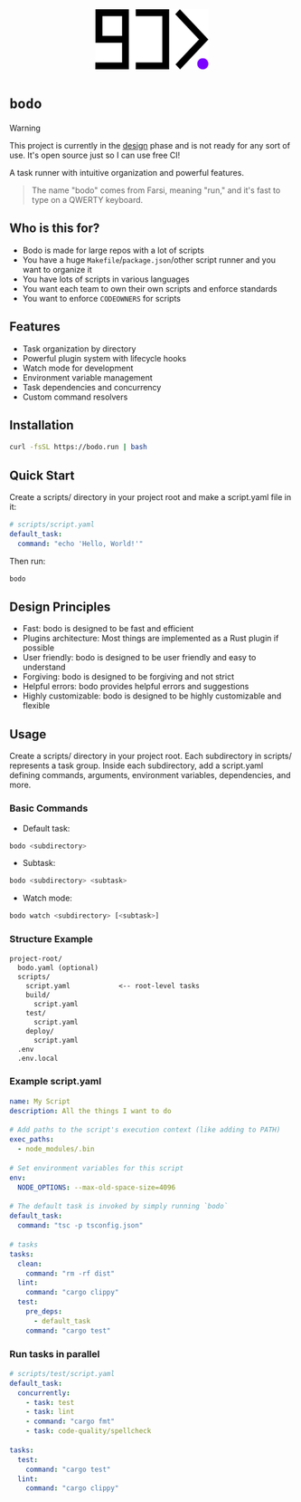 <div align="center">
  <picture>
    <source media="(prefers-color-scheme: dark)" srcset="./docs/logo/logo-black-bg.svg">
    <source media="(prefers-color-scheme: light)" srcset="./docs/logo/logo-white-bg.svg">
    <img alt="bodo logo" src="./docs/logo/logo-white-bg.svg" width="200">
  </picture>
</div>

# `bodo`

> [!WARNING]
> This project is currently in the [design](./design.md) phase and is not ready for any sort of use. It's open source just so I can use free CI!

A task runner with intuitive organization and powerful features.

> The name "bodo" comes from Farsi, meaning "run," and it's fast to type on a QWERTY keyboard.

## Who is this for?

- Bodo is made for large repos with a lot of scripts
- You have a huge `Makefile`/`package.json`/other script runner and you want to organize it
- You have lots of scripts in various languages
- You want each team to own their own scripts and enforce standards
- You want to enforce `CODEOWNERS` for scripts

## Features

- Task organization by directory
- Powerful plugin system with lifecycle hooks
- Watch mode for development
- Environment variable management
- Task dependencies and concurrency
- Custom command resolvers

## Installation

```bash
curl -fsSL https://bodo.run | bash
```

## Quick Start

Create a scripts/ directory in your project root and make a script.yaml file in it:

```yaml
# scripts/script.yaml
default_task:
  command: "echo 'Hello, World!'"
```

Then run:

```bash
bodo
```

## Design Principles

- Fast: bodo is designed to be fast and efficient
- Plugins architecture: Most things are implemented as a Rust plugin if possible
- User friendly: bodo is designed to be user friendly and easy to understand
- Forgiving: bodo is designed to be forgiving and not strict
- Helpful errors: bodo provides helpful errors and suggestions
- Highly customizable: bodo is designed to be highly customizable and flexible

## Usage

Create a scripts/ directory in your project root. Each subdirectory in scripts/ represents a task group. Inside each subdirectory, add a script.yaml defining commands, arguments, environment variables, dependencies, and more.

### Basic Commands

- Default task:

```bash
bodo <subdirectory>
```

- Subtask:

```bash
bodo <subdirectory> <subtask>
```

- Watch mode:

```bash
bodo watch <subdirectory> [<subtask>]
```

### Structure Example

```
project-root/
  bodo.yaml (optional)
  scripts/
    script.yaml            <-- root-level tasks
    build/
      script.yaml
    test/
      script.yaml
    deploy/
      script.yaml
  .env
  .env.local
```

### Example script.yaml

```yaml
name: My Script
description: All the things I want to do

# Add paths to the script's execution context (like adding to PATH)
exec_paths:
  - node_modules/.bin

# Set environment variables for this script
env:
  NODE_OPTIONS: --max-old-space-size=4096

# The default task is invoked by simply running `bodo`
default_task:
  command: "tsc -p tsconfig.json"

# tasks
tasks:
  clean:
    command: "rm -rf dist"
  lint:
    command: "cargo clippy"
  test:
    pre_deps:
      - default_task
    command: "cargo test"
```

### Run tasks in parallel

```yaml
# scripts/test/script.yaml
default_task:
  concurrently:
    - task: test
    - task: lint
    - command: "cargo fmt"
    - task: code-quality/spellcheck

tasks:
  test:
    command: "cargo test"
  lint:
    command: "cargo clippy"
```
